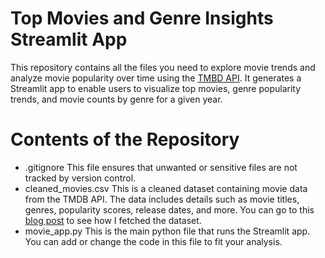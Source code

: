 # Top Movies and Genre Insights Streamlit App
This repository contains all the files you need to explore movie trends and analyze movie popularity over time using the [TMBD API](https://developer.themoviedb.org/reference/intro/getting-started). It generates a Streamlit app to enable users to visualize top movies, genre popularity trends, and movie counts by genre for a given year.

# Contents of the Repository
- .gitignore
This file ensures that unwanted or sensitive files are not tracked by version control.
- cleaned_movies.csv
This is a cleaned dataset containing movie data from the TMDB API. The data includes details such as movie titles, genres, popularity scores, release dates, and more. You can go to this [blog post](https://laurenscarzella.github.io/my-blog/blog/api/) to see how I fetched the dataset.
- movie_app.py
This is the main python file that runs the Streamlit app. You can add or change the code in this file to fit your analysis.